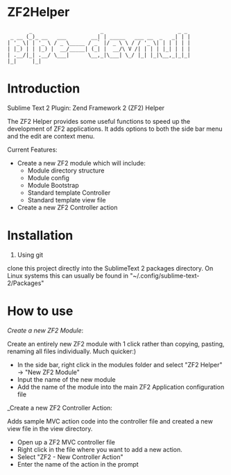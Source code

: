 ZF2Helper
=========
           _                      _                        _ _ 
     _ __ (_)_ __   ___        __| | _____   ___ __  _   _| | |
    | '_ \| | '_ \ / _ \_____ / _` |/ _ \ \ / / '_ \| | | | | |
    | |_) | | |_) |  __/_____| (_| |  __/\ V /| | | | |_| | | |
    | .__/|_| .__/ \___|      \__,_|\___| \_/ |_| |_|\__,_|_|_|
    |_|     |_|   


Introduction
=============

Sublime Text 2 Plugin:  Zend Framework 2 (ZF2) Helper

The ZF2 Helper provides some useful functions to speed up the development of ZF2 applications.  It adds options to both the side bar menu and the edit are context menu.  

Current Features:

* Create a new ZF2 module which will include:
    * Module directory structure
    * Module config
    * Module Bootstrap
    * Standard template Controller
    * Standard template view file
* Create a new ZF2 Controller action

Installation
===============


1. Using git

clone this project directly into the SublimeText 2 packages directory.  On Linux systems this can usually be found in "~/.config/sublime-text-2/Packages"


How to use 
============

_Create a new ZF2 Module_:

Create an entirely new ZF2 module with 1 click rather than copying, pasting, renaming all files individually. Much quicker:)

- In the side bar, right click in the modules folder and select "ZF2 Helper" -> "New ZF2 Module"
- Input the name of the new module
- Add the name of the module into the main ZF2 Application configuration file

_Create a new ZF2 Controller Action:

Adds sample MVC action code into the controller file and created a new view file in the view directory.

- Open up a ZF2 MVC controller file
- Right click in the file where you want to add a new action.
- Select "ZF2 - New Controller Action"
- Enter the name of the action in the prompt


